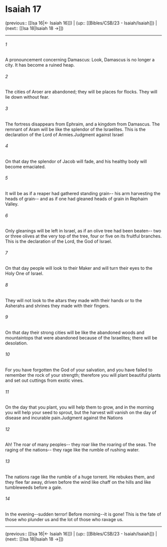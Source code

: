 # Isaiah 17

(previous:: [[Isa 16|← Isaiah 16]]) | (up:: [[Bibles/CSB/23 - Isaiah/Isaiah]]) | (next:: [[Isa 18|Isaiah 18 →]])

***


###### 1 
A pronouncement concerning Damascus: Look, Damascus is no longer a city. It has become a ruined heap. 

###### 2 
The cities of Aroer are abandoned; they will be places for flocks. They will lie down without fear. 

###### 3 
The fortress disappears from Ephraim, and a kingdom from Damascus. The remnant of Aram will be like the splendor of the Israelites. This is the declaration of the Lord of Armies.Judgment against Israel 

###### 4 
On that day the splendor of Jacob will fade, and his healthy body will become emaciated. 

###### 5 
It will be as if a reaper had gathered standing grain-- his arm harvesting the heads of grain-- and as if one had gleaned heads of grain in Rephaim Valley. 

###### 6 
Only gleanings will be left in Israel, as if an olive tree had been beaten-- two or three olives at the very top of the tree, four or five on its fruitful branches. This is the declaration of the Lord, the God of Israel. 

###### 7 
On that day people will look to their Maker and will turn their eyes to the Holy One of Israel. 

###### 8 
They will not look to the altars they made with their hands or to the Asherahs and shrines they made with their fingers. 

###### 9 
On that day their strong cities will be like the abandoned woods and mountaintops that were abandoned because of the Israelites; there will be desolation. 

###### 10 
For you have forgotten the God of your salvation, and you have failed to remember the rock of your strength; therefore you will plant beautiful plants and set out cuttings from exotic vines. 

###### 11 
On the day that you plant, you will help them to grow, and in the morning you will help your seed to sprout, but the harvest will vanish on the day of disease and incurable pain.Judgment against the Nations 

###### 12 
Ah! The roar of many peoples-- they roar like the roaring of the seas. The raging of the nations-- they rage like the rumble of rushing water. 

###### 13 
The nations rage like the rumble of a huge torrent. He rebukes them, and they flee far away, driven before the wind like chaff on the hills and like tumbleweeds before a gale. 

###### 14 
In the evening--sudden terror! Before morning--it is gone! This is the fate of those who plunder us and the lot of those who ravage us.

***

(previous:: [[Isa 16|← Isaiah 16]]) | (up:: [[Bibles/CSB/23 - Isaiah/Isaiah]]) | (next:: [[Isa 18|Isaiah 18 →]])
